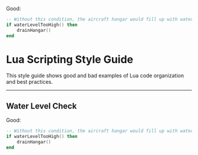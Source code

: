 <p class="style-good">Good:</p>

```lua class="good"
-- Without this condition, the aircraft hangar would fill up with water.
if waterLevelTooHigh() then
    drainHangar()
end
```



# Lua Scripting Style Guide

This style guide shows good and bad examples of Lua code organization and best practices.

---

## Water Level Check

<p class="style-good">Good:</p>

```lua {.good}
-- Without this condition, the aircraft hangar would fill up with water.
if waterLevelTooHigh() then
    drainHangar()
end
```

